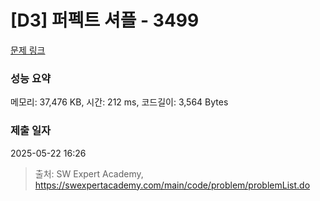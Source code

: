 # [D3] 퍼펙트 셔플 - 3499 

[문제 링크](https://swexpertacademy.com/main/code/problem/problemDetail.do?contestProbId=AWGsRbk6AQIDFAVW) 

### 성능 요약

메모리: 37,476 KB, 시간: 212 ms, 코드길이: 3,564 Bytes

### 제출 일자

2025-05-22 16:26



> 출처: SW Expert Academy, https://swexpertacademy.com/main/code/problem/problemList.do